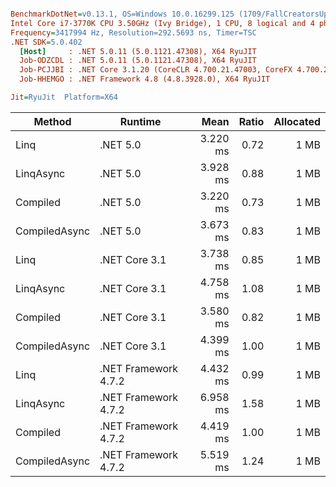 ``` ini

BenchmarkDotNet=v0.13.1, OS=Windows 10.0.16299.125 (1709/FallCreatorsUpdate/Redstone3)
Intel Core i7-3770K CPU 3.50GHz (Ivy Bridge), 1 CPU, 8 logical and 4 physical cores
Frequency=3417994 Hz, Resolution=292.5693 ns, Timer=TSC
.NET SDK=5.0.402
  [Host]     : .NET 5.0.11 (5.0.1121.47308), X64 RyuJIT
  Job-ODZCDL : .NET 5.0.11 (5.0.1121.47308), X64 RyuJIT
  Job-PCJJBI : .NET Core 3.1.20 (CoreCLR 4.700.21.47003, CoreFX 4.700.21.47101), X64 RyuJIT
  Job-HHEMGO : .NET Framework 4.8 (4.8.3928.0), X64 RyuJIT

Jit=RyuJit  Platform=X64  

```
|        Method |              Runtime |     Mean | Ratio | Allocated |
|-------------- |--------------------- |---------:|------:|----------:|
|          Linq |             .NET 5.0 | 3.220 ms |  0.72 |      1 MB |
|     LinqAsync |             .NET 5.0 | 3.928 ms |  0.88 |      1 MB |
|      Compiled |             .NET 5.0 | 3.220 ms |  0.73 |      1 MB |
| CompiledAsync |             .NET 5.0 | 3.673 ms |  0.83 |      1 MB |
|          Linq |        .NET Core 3.1 | 3.738 ms |  0.85 |      1 MB |
|     LinqAsync |        .NET Core 3.1 | 4.758 ms |  1.08 |      1 MB |
|      Compiled |        .NET Core 3.1 | 3.580 ms |  0.82 |      1 MB |
| CompiledAsync |        .NET Core 3.1 | 4.399 ms |  1.00 |      1 MB |
|          Linq | .NET Framework 4.7.2 | 4.432 ms |  0.99 |      1 MB |
|     LinqAsync | .NET Framework 4.7.2 | 6.958 ms |  1.58 |      1 MB |
|      Compiled | .NET Framework 4.7.2 | 4.419 ms |  1.00 |      1 MB |
| CompiledAsync | .NET Framework 4.7.2 | 5.519 ms |  1.24 |      1 MB |
